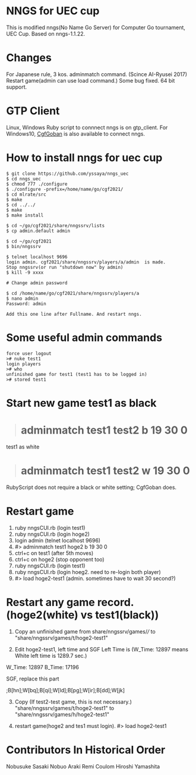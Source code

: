 # NNGS for UEC cup
This is modified nngs(No Name Go Server) for Computer Go tournament, UEC Cup.
Based on nngs-1.1.22.

# Changes
For Japanese rule, 3 kos.
adminmatch command. (Scince AI-Ryusei 2017)
Restart game(admin can use load command.)
Some bug fixed. 64 bit support.

# GTP Client
Linux, Windows
Ruby script to connnect nngs is on gtp_client.
For Windows10, [CgfGoban](http://www.yss-aya.com/cgfgoban.html) is also available to connect nngs.

# How to install nngs for uec cup
```
$ git clone https://github.com/yssaya/nngs_uec
$ cd nngs_uec
$ chmod 777 ./configure
$ ./configure -prefix=/home/name/go/cgf2021/
$ cd mlrate/src
$ make
$ cd ../../
$ make
$ make install

$ cd ~/go/cgf2021/share/nngssrv/lists
$ cp admin.default admin

$ cd ~/go/cgf2021
$ bin/nngssrv

$ telnet localhost 9696
login admin. cgf2021/share/nngssrv/players/a/admin  is made.
Stop nngssrv(or run "shutdown now" by admin)
$ kill -9 xxxx

# Change admin password

$ cd /home/name/go/cgf2021/share/nngssrv/players/a
$ nano admin
Password: admin

Add this one line after Fullname. And restart nngs.
```

# Some useful admin commands
```
force user logout
># nuke test1
login players
># who
unfinished game for test1 (test1 has to be logged in)
># stored test1
```

# Start new game test1 as black
># adminmatch test1 test2 b 19 30 0

test1 as white
># adminmatch test1 test2 w 19 30 0

RubyScript does not require a black or white setting; CgfGoban does.

# Restart game
1. ruby nngsCUI.rb   (login test1)
2. ruby nngsCUI.rb   (login hoge2)
3. login admin       (telnet localhost 9696)
4. #> adminmatch test1 hoge2 b 19 30 0
5. ctrl+c on test1   (after 5th moves)
6. ctrl+c on hoge2   (stop opponent too)
7. ruby nngsCUI.rb   (login test1)
8. ruby nngsCUI.rb   (login hoeg2. need to re-login both player)
9. #> load hoge2-test1   (admin. sometimes have to wait 30 second?)

# Restart any game record. (hoge2(white) vs test1(black))
1. Copy an unfinished game from share/nngssrv/games/*/* to
  "share/nngssrv/games/t/hoge2-test1"

2. Edit hoge2-test1, left time and SGF
  Left Time is (W_Time: 12897 means White left time is 1289.7 sec.)

  W_Time: 12897
  B_Time: 17196

  SGF, replace this part

  ;B[hn];W[bq];B[qi];W[ld];B[pg];W[ir];B[dd];W[jk]

3. Copy  (If test2-test game, this is not necessary.)
  "share/nngssrv/games/t/hoge2-test1"
  to
  "share/nngssrv/games/h/hoge2-test1"

4. restart game(hoge2 and tes1 must login).
  #> load hoge2-test1


# Contributors In Historical Order
Nobusuke Sasaki
Nobuo Araki
Remi Coulom
Hiroshi Yamashita
